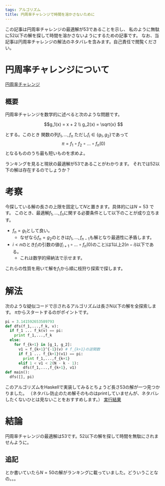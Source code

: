 ```yaml
---
tags: アルゴリズム
title: 円周率チャレンジで時間を溶かさないために
---
```

この記事は円周率チャレンジの最適解が53であることを示し、
私のように無駄に52以下の解を探して時間を溶かさないようにするための記事です。
なお、当記事は円周率チャレンジの解法のネタバレを含みます。自己責任で閲覧ください。
# 円周率チャレンジについて
[円周率チャレンジ](https://rirosi.net/plus2/)

## 概要
円周率チャレンジを数学的に述べると次のような問題です。

```math
g_1(x) = x + 2 \\
g_2(x) = \sqrt{x} 
```
とする。このとき
関数の列$f_1,\dots, f_n$ ただし$f_i \in \{ g_1, g_2\}$であって
$$ \pi = f_1 \circ f_2 \circ \dots \circ f_n (0)$$
となるもののうち最も短いものを求めよ。

ランキングを見ると現状の最適解が53であることがわかります。
それでは52以下の解は存在するのでしょうか？
# 考察
今探している解の長さの上限を固定して$N$と置きます。具体的には$N = 53$
です。
このとき、最適解$f_1, \dots, f_n$に関する必要条件として以下のことが成り立ちます。

 - $f_n = g_1$として良い。
    - なぜなら$f_n = g_2$のときは$f_1, \dots, f_{n-1}$も解となり最適性に矛盾します。
 - $i < n$のとき$f_i$の引数の値($f_{i+1} \circ \dots \circ f_n (0)$のこと)は$1$以上$2 (n - i)$以下である。
    - これは数学的帰納法で示せます。

これらの性質を用いて解を$f_1$から順に枝狩り探索で探します。

# 解法
次のような疑似コードで示されるアルゴリズムは長さN以下の解を全探索します。
$\pi$からスタートするのがポイントです。

```python
pi = 3.141592653589793
def dfs(f_1,...,f_k, v):
  if f_1 ... f_k(v) == pi:
    print f_1,...,f_k
  else:
    for f_{k+1} in [g_1, g_2]:
      v1 = f_{k+1}^{-1}(v) # f_{k+1}の逆関数
      if f_1 ... f_{k+1}(v1) == pi:
        print f_1,...,f_{k+1}
      elif 1 < v1 < 2(N - k - 1):
        dfs(f_1,...,f_{k+1}, v1)
def main():
  dfs([], pi)
```

このアルゴリズムをHaskellで実装してみるとちょうど長さ53の解が一つ見つかりました。
（ネタバレ防止のため解そのものはprintしていませんが、ネタバレしたくないひとは見ないことをおすすめします。）
[実行結果](https://ideone.com/5WwNiY)

# 結論
円周率チャレンジの最適解は53です。52以下の解を探して時間を無駄にされませんように。

## 追記
とか書いていたら$N = 50$の解がランキングに載っていました。どういうことなの。。。
